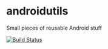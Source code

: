androidutils
============

Small pieces of reusable Android stuff

[![Build Status](https://api.travis-ci.org/springworks/android-utils.svg?branch=master)](https://travis-ci.org/Springworks/android-utils)

